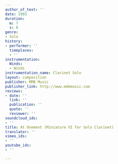 ```yaml
---
author_of_text: ''
date: 1993
duration:
  m: 7
  s: 0
genre:
- Solo
history:
- performer: ''
  timeplaces:
  - ''
instrumentation:
  Winds:
  - Winds
instrumentation_name: Clarinet Solo
layout: composition
publisher: MMB Music
publisher_link: http://www.mmbmusic.com
reviews:
- date: ''
  link: ''
  publication: ''
  quote: ''
  reviewer: ''
soundcloud_ids:
- ''
title: At Onement (Miniature VI for Solo Clarinet)
translator: ''
vimeo_ids:
- ''
youtube_ids:
- ''

---
```

